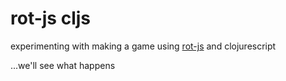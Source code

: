 # rot-js cljs

experimenting with making a game using [rot-js](http://ondras.github.io/rot.js/hp/) and clojurescript

...we'll see what happens